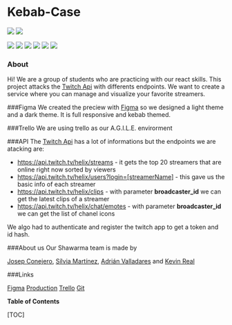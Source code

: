 # Kebab-Case

![](https://kebabcase.netlify.app/img/streaminglight.png)
![](https://kebabcase.netlify.app/img/shawarmalight.png)

![](https://img.shields.io/github/stars/pandao/editor.md.svg) ![](https://img.shields.io/github/forks/pandao/editor.md.svg) ![](https://img.shields.io/github/tag/pandao/editor.md.svg) ![](https://img.shields.io/github/release/pandao/editor.md.svg) ![](https://img.shields.io/github/issues/pandao/editor.md.svg) ![](https://img.shields.io/bower/v/editor.md.svg)

### About

Hi! We are a group of students who are practicing with our react skills. This project attacks the [Twitch Api](https://dev.twitch.tv/docs/api/) with differents endpoints. We want to create a service where you can manage and visualize your favorite streamers.

###Figma
We created the preciew with [Figma](https://www.figma.com/file/Q4uYKa0MjUs7cx829Bo0gL/kebab-case?node-id=1048%3A5933) so we designed a light theme and a dark theme. It is full responsive and kebab themed.

###Trello
We are using trello as our A.G.I.L.E. envirorment

###API
The [Twitch Api](https://dev.twitch.tv/docs/api/) has a lot of informations but the endpoints we are atacking are:

- https://api.twitch.tv/helix/streams - it gets the top 20 streamers that are online right now sorted by viewers
- https://api.twitch.tv/helix/users?login=[streamerName] - this gave us the basic info of each streamer
- https://api.twitch.tv/helix/clips - with parameter **broadcaster_id** we can get the latest clips of a streamer
- https://api.twitch.tv/helix/chat/emotes - with parameter **broadcaster_id** we can get the list of chanel icons

We algo had to authenticate and register the twitch app to get a token and id hash.

###About us
Our Shawarma team is made by

[Josep Conejero](https://github.com/Bermeu), [Sílvia Martínez](https://github.com/lallunavermella), [Adrián Valladares](https://github.com/AdrianValladaresDiaz) and [Kevin Real](https://github.com/krealal)

###Links

[Figma](https://www.figma.com/file/Q4uYKa0MjUs7cx829Bo0gL/kebab-case?node-id=1048%3A5933)
[Production](https://kebabcase.netlify.app/)
[Trello](https://trello.com/b/Qtlo49NA/kebab-kase-group-challenge)
[Git](https://github.com/isdi-coders-2022/kebab-case-Project-202201)

**Table of Contents**

[TOC]
